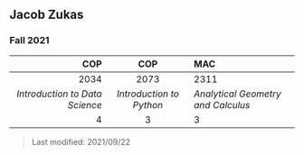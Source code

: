 ## Jacob Zukas

### Fall 2021

|              **COP**           |           **COP**        |                  **MAC**           |
| -----------------------------: | :----------------------: | :----------------------------------|
|                2034            |             2073         |                   2311             |
| *Introduction to Data Science* | *Introduction to Python* | *Analytical Geometry and Calculus* |
|                 4              |              3           |                    3               |


> Last modified: 2021/09/22